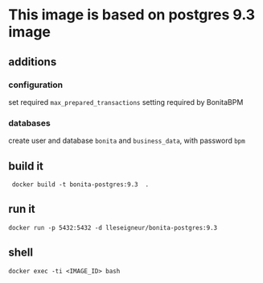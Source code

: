 # This image is based on postgres 9.3 image

## additions 
 
### configuration

set required `max_prepared_transactions` setting required by BonitaBPM


### databases

create user and database `bonita` and `business_data`, with password `bpm`

## build it

` docker build -t bonita-postgres:9.3  .`


## run it

`docker run -p 5432:5432 -d lleseigneur/bonita-postgres:9.3`

## shell

`docker exec -ti <IMAGE_ID> bash`
